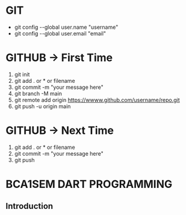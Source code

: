 # GIT
* git config --global user.name "username"
* git config --global user.email "email"

# GITHUB -> First Time
1. git init 
2. git add . or * or filename
3. git commit -m "your message here"
4. git branch -M main
5. git remote add origin https://wwww.github.com/username/repo.git
6. git push -u origin main

# GITHUB -> Next Time
1. git add . or * or filename
2. git commit -m "your message here"
3. git push


# BCA1SEM DART PROGRAMMING

## Introduction

